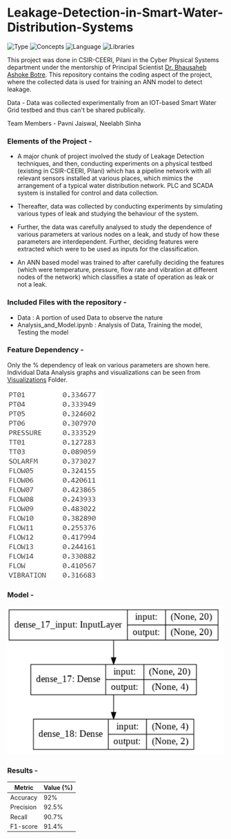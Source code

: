 # Leakage-Detection-in-Smart-Water-Distribution-Systems

![Type](https://img.shields.io/badge/Type-Research_Project-yellow)
![Concepts](https://img.shields.io/badge/Concepts-Deep_Learning-blue)
![Language](https://img.shields.io/badge/Language-Python-red)
![Libraries](https://img.shields.io/badge/Libraries-Keras,_Tensorflow,_Scikit_Learn-green)

This project was done in CSIR-CEERI, Pilani in the Cyber Physical Systems department under the mentorship of Principal Scientist [Dr. Bhausaheb Ashoke Botre](https://www.ceeri.res.in/profiles/bhausaheb-ashok-botre/). This repository contains the coding aspect of the project, where the collected data is used for training an ANN model to detect leakage.

Data - Data was collected experimentally from an IOT-based Smart Water Grid testbed and thus can't be shared publically.

Team Members - Pavni Jaiswal, Neelabh Sinha

### Elements of the Project -

- A major chunk of project involved the study of Leakage Detection techniques, and then, conducting experiments on a physical testbed (existing in CSIR-CEERI, Pilani) which has a pipeline network with all relevant sensors installed at various places, which mimics the arrangement of a typical water distribution network. PLC and SCADA system is installed for control and data collection.

- Thereafter, data was collected by conducting experiments by simulating various types of leak and studying the behaviour of the system.

- Further, the data was carefully analysed to study the dependence of various parameters at various nodes on a leak, and study of how these parameters are interdependent. Further, deciding features were extracted which were to be used as inputs for the classification.

- An ANN based model was trained to after carefully deciding the features (which were temperature, pressure, flow rate and vibration at different nodes of the network) which classifies a state of operation as leak or not a leak.

### Included Files with the repository -
- Data : A portion of used Data to observe the nature
- Analysis_and_Model.ipynb : Analysis of Data, Training the model, Testing the model

### Feature Dependency -

Only the % dependency of leak on various parameters are shown here. Individual Data Analysis graphs and visualizations can be seen from [Visualizations](https://github.com/neelabhsinha/Leakage-Detection-in-Smart-Water-Distribution-Systems/tree/master/Visualizations) Folder.

<img src="/Visualizations/Feature Extraction.PNG"/>

### Model -

<img src="/Visualizations/Model Block.PNG"/>


### Results -

Metric | Value (%)
-------|----------
Accuracy | 92%
Precision | 92.5%
Recall | 90.7%
F1-score | 91.4%

